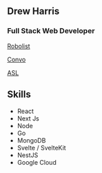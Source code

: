 ## Drew Harris
### Full Stack Web Developer

[Robolist](robolist.net)

[Convo](convo.drewh.net)

[ASL](asl.drewh.net)

## Skills
* React
* Next Js
* Node
* Go
* MongoDB
* Svelte / SvelteKit
* NestJS
* Google Cloud

